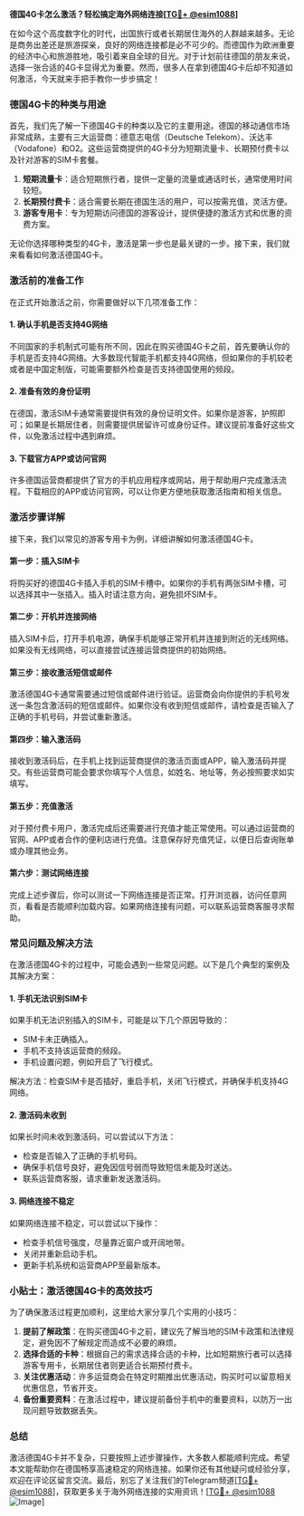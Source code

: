 **德国4G卡怎么激活？轻松搞定海外网络连接[[TG💪+ @esim1088](https://t.me/s/esim1088)]**

在如今这个高度数字化的时代，出国旅行或者长期居住海外的人群越来越多。无论是商务出差还是旅游探亲，良好的网络连接都是必不可少的。而德国作为欧洲重要的经济中心和旅游胜地，吸引着来自全球的目光。对于计划前往德国的朋友来说，选择一张合适的4G卡显得尤为重要。然而，很多人在拿到德国4G卡后却不知道如何激活，今天就来手把手教你一步步搞定！

### 德国4G卡的种类与用途

首先，我们先了解一下德国4G卡的种类以及它的主要用途。德国的移动通信市场非常成熟，主要有三大运营商：德意志电信（Deutsche Telekom）、沃达丰（Vodafone）和O2。这些运营商提供的4G卡分为短期流量卡、长期预付费卡以及针对游客的SIM卡套餐。

1. **短期流量卡**：适合短期旅行者，提供一定量的流量或通话时长，通常使用时间较短。
2. **长期预付费卡**：适合需要长期在德国生活的用户，可以按需充值，灵活方便。
3. **游客专用卡**：专为短期访问德国的游客设计，提供便捷的激活方式和优惠的资费方案。

无论你选择哪种类型的4G卡，激活是第一步也是最关键的一步。接下来，我们就来看看如何激活德国4G卡。

### 激活前的准备工作

在正式开始激活之前，你需要做好以下几项准备工作：

#### 1. 确认手机是否支持4G网络

不同国家的手机制式可能有所不同，因此在购买德国4G卡之前，首先要确认你的手机是否支持4G网络。大多数现代智能手机都支持4G网络，但如果你的手机较老或者是中国定制版，可能需要额外检查是否支持德国使用的频段。

#### 2. 准备有效的身份证明

在德国，激活SIM卡通常需要提供有效的身份证明文件。如果你是游客，护照即可；如果是长期居住者，则需要提供居留许可或身份证件。建议提前准备好这些文件，以免激活过程中遇到麻烦。

#### 3. 下载官方APP或访问官网

许多德国运营商都提供了官方的手机应用程序或网站，用于帮助用户完成激活流程。下载相应的APP或访问官网，可以让你更方便地获取激活指南和相关信息。

### 激活步骤详解

接下来，我们以常见的游客专用卡为例，详细讲解如何激活德国4G卡。

#### 第一步：插入SIM卡

将购买好的德国4G卡插入手机的SIM卡槽中。如果你的手机有两张SIM卡槽，可以选择其中一张插入。插入时请注意方向，避免损坏SIM卡。

#### 第二步：开机并连接网络

插入SIM卡后，打开手机电源，确保手机能够正常开机并连接到附近的无线网络。如果没有无线网络，可以直接尝试连接运营商提供的初始网络。

#### 第三步：接收激活短信或邮件

激活德国4G卡通常需要通过短信或邮件进行验证。运营商会向你提供的手机号发送一条包含激活码的短信或邮件。如果你没有收到短信或邮件，请检查是否输入了正确的手机号码，并尝试重新激活。

#### 第四步：输入激活码

接收到激活码后，在手机上找到运营商提供的激活页面或APP，输入激活码并提交。有些运营商可能会要求你填写个人信息，如姓名、地址等，务必按照要求如实填写。

#### 第五步：充值激活

对于预付费卡用户，激活完成后还需要进行充值才能正常使用。可以通过运营商的官网、APP或者合作的便利店进行充值。注意保存好充值凭证，以便日后查询账单或办理其他业务。

#### 第六步：测试网络连接

完成上述步骤后，你可以测试一下网络连接是否正常。打开浏览器，访问任意网页，看看是否能顺利加载内容。如果网络连接有问题，可以联系运营商客服寻求帮助。

### 常见问题及解决方法

在激活德国4G卡的过程中，可能会遇到一些常见问题。以下是几个典型的案例及其解决方案：

#### 1. 手机无法识别SIM卡

如果手机无法识别插入的SIM卡，可能是以下几个原因导致的：
- SIM卡未正确插入。
- 手机不支持该运营商的频段。
- 手机设置问题，例如开启了飞行模式。

解决方法：检查SIM卡是否插好，重启手机，关闭飞行模式，并确保手机支持4G网络。

#### 2. 激活码未收到

如果长时间未收到激活码，可以尝试以下方法：
- 检查是否输入了正确的手机号码。
- 确保手机信号良好，避免因信号弱而导致短信未能及时送达。
- 联系运营商客服，请求重新发送激活码。

#### 3. 网络连接不稳定

如果网络连接不稳定，可以尝试以下操作：
- 检查手机信号强度，尽量靠近窗户或开阔地带。
- 关闭并重新启动手机。
- 更新手机系统和运营商APP至最新版本。

### 小贴士：激活德国4G卡的高效技巧

为了确保激活过程更加顺利，这里给大家分享几个实用的小技巧：

1. **提前了解政策**：在购买德国4G卡之前，建议先了解当地的SIM卡政策和法律规定，避免因不了解规定而造成不必要的麻烦。
2. **选择合适的卡种**：根据自己的需求选择合适的卡种，比如短期旅行者可以选择游客专用卡，长期居住者则更适合长期预付费卡。
3. **关注优惠活动**：许多运营商会在特定时期推出优惠活动，购买时可以留意相关优惠信息，节省开支。
4. **备份重要资料**：在激活过程中，建议提前备份手机中的重要资料，以防万一出现问题导致数据丢失。

### 总结

激活德国4G卡并不复杂，只要按照上述步骤操作，大多数人都能顺利完成。希望本文能帮助你在德国畅享高速稳定的网络连接。如果你还有其他疑问或经验分享，欢迎在评论区留言交流。最后，别忘了关注我们的Telegram频道[[TG💪+ @esim1088](https://t.me/s/esim1088)]，获取更多关于海外网络连接的实用资讯！[[TG💪+ @esim1088](https://t.me/s/esim1088) ![Image](https://i.postimg.cc/4NQfJmqS/Snipaste-2025-05-13-00-14-12.png)]